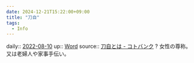 ```yaml
---
date: 2024-12-21T15:22:00+09:00
title: "刀自"
tags:
  - Info
---
```


daily:: [2022-08-10](Daily_Note/2022-08-10.md)
up:: [Word](Bar/Word.md)
source:: [刀自とは - コトバンク](https://kotobank.jp/word/%E5%88%80%E8%87%AA-580334)
?
女性の尊称。又は老婦人や家事手伝い。
